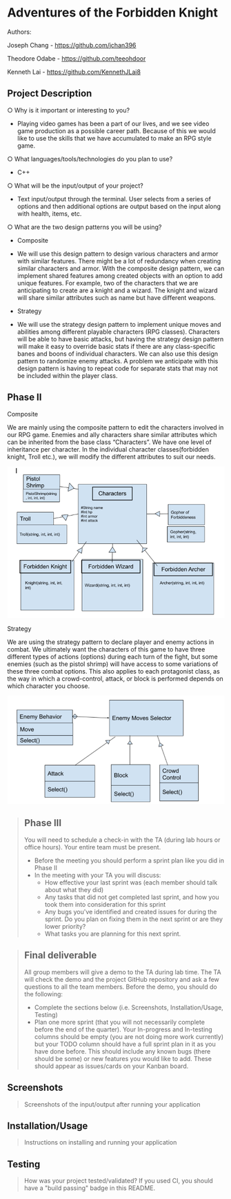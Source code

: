 # Adventures of the Forbidden Knight
 
Authors: 

Joseph Chang - https://github.com/jchan396

Theodore Odabe - https://github.com/teeohdoor

Kenneth Lai - https://github.com/KennethJLai8
 

## Project Description
○ Why is it important or interesting to you? 

   - Playing video games has been a part of our lives, and we see video game production as a possible career path. Because of this we would like to use
     the skills that we have accumulated to make an RPG style game.

○ What languages/tools/technologies do you plan to use? 

   - C++

○ What will be the input/output of your project?

   - Text input/output through the terminal. User selects from a series of options and then additional options are output based on the input along with health,      items, etc.

○ What are the two design patterns you will be using?

   - Composite

   - We will use this design pattern to design various characters and armor with similar features. There might be a lot of redundancy when creating similar          characters and armor. With the composite design pattern, we can implement shared features among created objects with an option to add unique features.          For example, two of the characters that we are anticipating to create are a knight and a wizard. The knight and wizard will share similar                      attributes such as name but have different weapons.

   - Strategy

   - We will use the strategy design pattern to implement unique moves and abilities among different playable characters (RPG classes). Characters will be able      to have basic attacks, but having the strategy design pattern will make it easy to override basic stats if there are any class-specific banes and boons of      individual characters. We can also use this design pattern to randomize enemy attacks. A problem we anticipate with this design pattern is having to            repeat code for separate stats that may not be included within the player class.  


  ## Phase II
  
  
Composite

We are mainly using the composite pattern to edit the characters involved in our RPG game. Enemies and ally characters share similar attributes which can be inherited from the base class “Characters”. We have one level of inheritance per character. In the individual character classes(forbidden knight, Troll etc.), we will modify the different attributes to suit our needs.

![Alt Text](Composite.png)




Strategy

We are using the strategy pattern to declare player and enemy actions in combat. We ultimately want the characters of this game to have three different types of actions (options) during each turn of the fight, but some enemies (such as the pistol shrimp) will have access to some variations of these three combat options. This also applies to each protagonist class, as the way in which a crowd-control, attack, or block is performed depends on which character you choose. 

![Alt Text](Strategy.png)


 
 > ## Phase III
 > You will need to schedule a check-in with the TA (during lab hours or office hours). Your entire team must be present. 
 > * Before the meeting you should perform a sprint plan like you did in Phase II
 > * In the meeting with your TA you will discuss: 
 >   - How effective your last sprint was (each member should talk about what they did)
 >   - Any tasks that did not get completed last sprint, and how you took them into consideration for this sprint
 >   - Any bugs you've identified and created issues for during the sprint. Do you plan on fixing them in the next sprint or are they lower priority?
 >   - What tasks you are planning for this next sprint.

 > ## Final deliverable
 > All group members will give a demo to the TA during lab time. The TA will check the demo and the project GitHub repository and ask a few questions to all the team members. 
 > Before the demo, you should do the following:
 > * Complete the sections below (i.e. Screenshots, Installation/Usage, Testing)
 > * Plan one more sprint (that you will not necessarily complete before the end of the quarter). Your In-progress and In-testing columns should be empty (you are not doing more work currently) but your TODO column should have a full sprint plan in it as you have done before. This should include any known bugs (there should be some) or new features you would like to add. These should appear as issues/cards on your Kanban board. 
 
 ## Screenshots
 > Screenshots of the input/output after running your application
 ## Installation/Usage
 > Instructions on installing and running your application
 ## Testing
 > How was your project tested/validated? If you used CI, you should have a "build passing" badge in this README.
 
